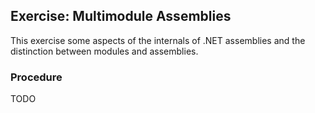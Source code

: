 ## Exercise: Multimodule Assemblies

This exercise some aspects of the internals of .NET assemblies and the distinction between modules and assemblies.

### Procedure

TODO